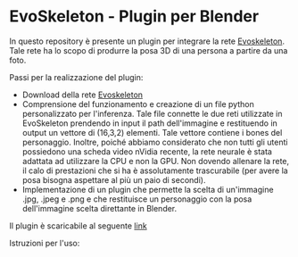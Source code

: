 # EvoSkeleton - Plugin per Blender

In questo repository è presente un plugin per integrare la rete [Evoskeleton](https://github.com/Nicholasli1995/EvoSkeleton). Tale rete ha lo scopo di produrre la posa 3D di una persona a partire da una foto.

Passi per la realizzazione del plugin:

- Download della rete [Evoskeleton](https://github.com/Nicholasli1995/EvoSkeleton)
- Comprensione del funzionamento e creazione di un file python personalizzato per l'inferenza. Tale file connette le due reti utilizzate in EvoSkeleton prendendo in input il path dell'immagine e restituendo in output un vettore di (16,3,2) elementi. Tale vettore contiene i bones del personaggio. Inoltre, poiché abbiamo considerato che non tutti gli utenti possiedono una scheda video nVidia recente, la rete neurale è stata adattata ad utilizzare la CPU e non la GPU. Non dovendo allenare la rete, il calo di prestazioni che si ha è assolutamente trascurabile (per avere la posa bisogna aspettare al più un paio di secondi).
- Implementazione di un plugin che permette la scelta di un'immagine .jpg, .jpeg e .png e che restituisce un personaggio con la posa dell'immagine scelta direttante in Blender.

Il plugin è scaricabile al seguente [link](https://drive.google.com/file/d/1ghUTW60Ok_roYIz1LvuAmMckxMhp4pzI/view?usp=sharing)

Istruzioni per l'uso:

